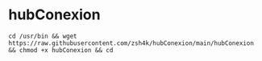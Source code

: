 # hubConexion

```
cd /usr/bin && wget https://raw.githubusercontent.com/zsh4k/hubConexion/main/hubConexion && chmod +x hubConexion && cd
```

